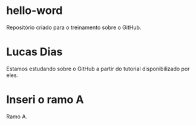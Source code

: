 # hello-word
Repositório criado para o treinamento sobre o GitHub.
# Lucas Dias
Estamos estudando sobre o GitHub a partir do tutorial disponibilizado por eles.
# Inseri o ramo A
Ramo A.
